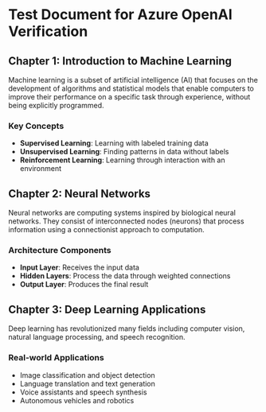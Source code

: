 # Test Document for Azure OpenAI Verification

## Chapter 1: Introduction to Machine Learning

Machine learning is a subset of artificial intelligence (AI) that focuses on the development of algorithms and statistical models that enable computers to improve their performance on a specific task through experience, without being explicitly programmed.

### Key Concepts

- **Supervised Learning**: Learning with labeled training data
- **Unsupervised Learning**: Finding patterns in data without labels
- **Reinforcement Learning**: Learning through interaction with an environment

## Chapter 2: Neural Networks

Neural networks are computing systems inspired by biological neural networks. They consist of interconnected nodes (neurons) that process information using a connectionist approach to computation.

### Architecture Components

- **Input Layer**: Receives the input data
- **Hidden Layers**: Process the data through weighted connections
- **Output Layer**: Produces the final result

## Chapter 3: Deep Learning Applications

Deep learning has revolutionized many fields including computer vision, natural language processing, and speech recognition.

### Real-world Applications

- Image classification and object detection
- Language translation and text generation
- Voice assistants and speech synthesis
- Autonomous vehicles and robotics